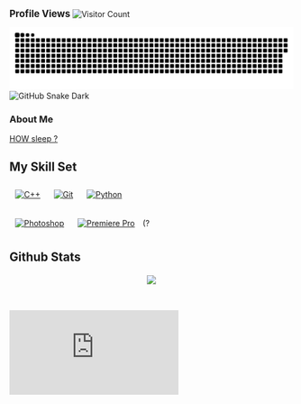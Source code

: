 <big>**Profile Views**</big> ![Visitor Count](https://profile-counter.glitch.me/Genkaim/count.svg)

![GitHub Snake Light](https://raw.githubusercontent.com/genkaim/genkaim/output/github-contribution-grid-snake.svg#gh-light-mode-only) ![GitHub Snake Dark](https://raw.githubusercontent.com/genkiam/genkaim/output/github-contribution-grid-snake-dark.svg#gh-dark-mode-only)

### About Me  
[HOW sleep ?](https://www.genkaim.top)

## My Skill Set  

<a href="https://www.cplusplus.com/" target="_blank"><img style="margin: 10px" src="https://profilinator.rishav.dev/skills-assets/cplusplus-original.svg" alt="C++" height="65" /></a>         <a href="https://github.com/" target="_blank"><img style="margin: 10px" src="https://profilinator.rishav.dev/skills-assets/git-scm-icon.svg" alt="Git" height="65" /></a>         <a href="https://www.python.org/" target="_blank"><img style="margin: 10px" src="https://profilinator.rishav.dev/skills-assets/python-original.svg" alt="Python" height="65" /></a>  

<a href="https://www.adobe.com/in/products/photoshop.html" target="_blank"><img style="margin: 10px" src="https://profilinator.rishav.dev/skills-assets/photoshop-plain.svg" alt="Photoshop" height="55" /></a>          <a href="https://www.adobe.com/in/products/premiere.html" target="_blank"><img style="margin: 10px" src="https://profilinator.rishav.dev/skills-assets/adobepremierepro.png" alt="Premiere Pro" height="55" /></a>         (?
## Github Stats  
<div align="center"><img src="https://github-readme-stats.vercel.app/api?username=rishavanand&show_icons=true&count_private=true&hide_border=true" align="center" /></div>  

<br/>  

![](http://www.dmoe.cc/random.php)
----
